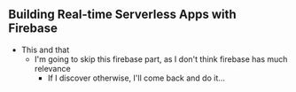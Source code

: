 ## Building Real-time Serverless Apps with Firebase
* This and that
    * I'm going to skip this firebase part, as I don't think firebase has much relevance
        * If I discover otherwise, I'll come back and do it...